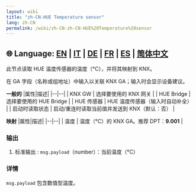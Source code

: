 ```yaml
---
layout: wiki
title: "zh-CN-HUE Temperature sensor"
lang: zh-CN
permalink: /wiki/zh-CN-zh-CN-HUE%20Temperature%20sensor
---
```

🌐 Language: [EN](https://supergiovane.github.io/node-red-contrib-knx-ultimate/wiki/HUE%20Temperature%20sensor) | [IT](https://supergiovane.github.io/node-red-contrib-knx-ultimate/wiki/it-HUE%20Temperature%20sensor) | [DE](https://supergiovane.github.io/node-red-contrib-knx-ultimate/wiki/de-HUE%20Temperature%20sensor) | [FR](https://supergiovane.github.io/node-red-contrib-knx-ultimate/wiki/fr-HUE%20Temperature%20sensor) | [ES](https://supergiovane.github.io/node-red-contrib-knx-ultimate/wiki/es-HUE%20Temperature%20sensor) | [简体中文](https://supergiovane.github.io/node-red-contrib-knx-ultimate/wiki/zh-CN-HUE%20Temperature%20sensor)
---

<p>此节点读取 HUE 温度传感器的温度（°C），并将其映射到 KNX。</p>

在 GA 字段（名称或组地址）中输入以关联 KNX GA；输入时会显示设备建议。

**一般的**
|属性|描述|
|--|--|
| KNX GW | 选择要使用的 KNX 网关 |
| HUE Bridge | 选择要使用的 HUE Bridge |
| HUE 传感器 | HUE 温度传感器（输入时自动补全） |
| 启动时读取状态 | 启动/重连时读取当前值并发送到 KNX（默认：否） |

**映射**
|属性|描述|
|--|--|
| 温度 | 温度（°C）的 KNX GA。推荐 DPT：<b>9.001</b> |

### 输出

1. 标准输出
: `msg.payload`（number）：当前温度（°C）

### 详情

`msg.payload` 包含数值型温度。
